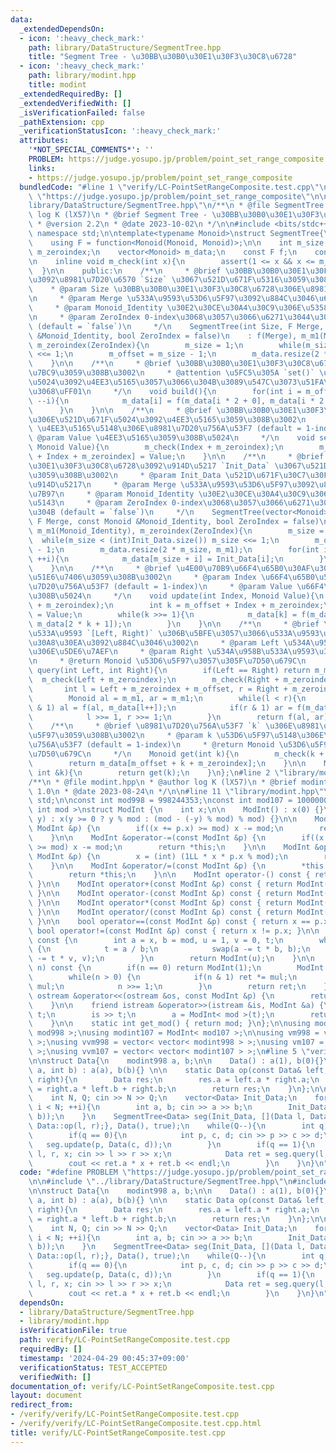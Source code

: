 ```yaml
---
data:
  _extendedDependsOn:
  - icon: ':heavy_check_mark:'
    path: library/DataStructure/SegmentTree.hpp
    title: "Segment Tree - \u30BB\u30B0\u30E1\u30F3\u30C8\u6728"
  - icon: ':heavy_check_mark:'
    path: library/modint.hpp
    title: modint
  _extendedRequiredBy: []
  _extendedVerifiedWith: []
  _isVerificationFailed: false
  _pathExtension: cpp
  _verificationStatusIcon: ':heavy_check_mark:'
  attributes:
    '*NOT_SPECIAL_COMMENTS*': ''
    PROBLEM: https://judge.yosupo.jp/problem/point_set_range_composite
    links:
    - https://judge.yosupo.jp/problem/point_set_range_composite
  bundledCode: "#line 1 \"verify/LC-PointSetRangeComposite.test.cpp\"\n#define PROBLEM\
    \ \"https://judge.yosupo.jp/problem/point_set_range_composite\"\n\n#line 1 \"\
    library/DataStructure/SegmentTree.hpp\"\n/**\n * @file SegmentTree.hpp\n * @author\
    \ log K (lX57)\n * @brief Segment Tree - \u30BB\u30B0\u30E1\u30F3\u30C8\u6728\n\
    \ * @version 2.2\n * @date 2023-10-02\n */\n\n#include <bits/stdc++.h>\nusing\
    \ namespace std;\n\ntemplate<typename Monoid>\nstruct SegmentTree{\n    private:\n\
    \    using F = function<Monoid(Monoid, Monoid)>;\n\n    int m_size, m_offset,\
    \ m_zeroindex;\n    vector<Monoid> m_data;\n    const F f;\n    const Monoid m_m1;\n\
    \n    inline void m_check(int x){\n        assert(1 <= x && x <= m_size);\n  \
    \  }\n\n    public:\n    /**\n     * @brief \u30BB\u30B0\u30E1\u30F3\u30C8\u6728\
    \u3092\u8981\u7D20\u6570 `Size` \u3067\u521D\u671F\u5316\u3059\u308B\u3002\n \
    \    * @param Size \u30BB\u30B0\u30E1\u30F3\u30C8\u6728\u306E\u8981\u7D20\u6570\
    \n     * @param Merge \u533A\u9593\u53D6\u5F97\u3092\u884C\u3046\u6F14\u7B97\n\
    \     * @param Monoid_Identity \u30E2\u30CE\u30A4\u30C9\u306E\u5358\u4F4D\u5143\
    \n     * @param ZeroIndex 0-index\u3068\u3057\u3066\u6271\u3044\u305F\u3044\u304B\
    \ (default = `false`)\n     */\n    SegmentTree(int Size, F Merge, const Monoid\
    \ &Monoid_Identity, bool ZeroIndex = false)\n    : f(Merge), m_m1(Monoid_Identity),\
    \ m_zeroindex(ZeroIndex){\n        m_size = 1;\n        while(m_size < Size) m_size\
    \ <<= 1;\n        m_offset = m_size - 1;\n        m_data.resize(2 * m_size, m_m1);\n\
    \    }\n\n    /**\n     * @brief \u30BB\u30B0\u30E1\u30F3\u30C8\u6728\u3092\u69CB\
    \u7BC9\u3059\u308B\u3002\n     * @attention \u5FC5\u305A `set()` \u3067\u521D\u671F\
    \u5024\u3092\u4EE3\u5165\u3057\u3066\u304B\u3089\u547C\u3073\u51FA\u3059\u3053\
    \u3068\uFF01\n     */\n    void build(){\n        for(int i = m_offset; i >= 1;\
    \ --i){\n            m_data[i] = f(m_data[i * 2 + 0], m_data[i * 2 + 1]);\n  \
    \      }\n    }\n\n    /**\n     * @brief \u30BB\u30B0\u30E1\u30F3\u30C8\u6728\
    \u306E\u521D\u671F\u5024\u3092\u4EE3\u5165\u3059\u308B\u3002\n     * @param Index\
    \ \u4EE3\u5165\u5148\u306E\u8981\u7D20\u756A\u53F7 (default = 1-index)\n     *\
    \ @param Value \u4EE3\u5165\u3059\u308B\u5024\n     */\n    void set(int Index,\
    \ Monoid Value){\n        m_check(Index + m_zeroindex);\n        m_data[m_offset\
    \ + Index + m_zeroindex] = Value;\n    }\n\n    /**\n     * @brief \u30BB\u30B0\
    \u30E1\u30F3\u30C8\u6728\u3092\u914D\u5217 `Init_Data` \u3067\u521D\u671F\u5316\
    \u3059\u308B\u3002\n     * @param Init_Data \u521D\u671F\u30C7\u30FC\u30BF\u306E\
    \u914D\u5217\n     * @param Merge \u533A\u9593\u53D6\u5F97\u3092\u884C\u3046\u6F14\
    \u7B97\n     * @param Monoid_Identity \u30E2\u30CE\u30A4\u30C9\u306E\u5358\u4F4D\
    \u5143\n     * @param ZeroIndex 0-index\u3068\u3057\u3066\u6271\u3044\u305F\u3044\
    \u304B (default = `false`)\n     */\n    SegmentTree(vector<Monoid> &Init_Data,\
    \ F Merge, const Monoid &Monoid_Identity, bool ZeroIndex = false)\n    : f(Merge),\
    \ m_m1(Monoid_Identity), m_zeroindex(ZeroIndex){\n        m_size = 1;\n      \
    \  while(m_size < (int)Init_Data.size()) m_size <<= 1;\n        m_offset = m_size\
    \ - 1;\n        m_data.resize(2 * m_size, m_m1);\n        for(int i = 0; i < (int)Init_Data.size();\
    \ ++i){\n            m_data[m_size + i] = Init_Data[i];\n        }\n        build();\n\
    \    }\n\n    /**\n     * @brief \u4E00\u70B9\u66F4\u65B0\u30AF\u30A8\u30EA\u3092\
    \u51E6\u7406\u3059\u308B\u3002\n     * @param Index \u66F4\u65B0\u5148\u306E\u8981\
    \u7D20\u756A\u53F7 (default = 1-index)\n     * @param Value \u66F4\u65B0\u3059\
    \u308B\u5024\n     */\n    void update(int Index, Monoid Value){\n        m_check(Index\
    \ + m_zeroindex);\n        int k = m_offset + Index + m_zeroindex;\n        m_data[k]\
    \ = Value;\n        while(k >>= 1){\n            m_data[k] = f(m_data[2 * k],\
    \ m_data[2 * k + 1]);\n        }\n    }\n\n    /**\n     * @brief \u534A\u958B\
    \u533A\u9593 `[Left, Right)` \u306B\u5BFE\u3057\u3066\u533A\u9593\u53D6\u5F97\u30AF\
    \u30A8\u30EA\u3092\u884C\u3046\u3002\n     * @param Left \u534A\u958B\u533A\u9593\
    \u306E\u5DE6\u7AEF\n     * @param Right \u534A\u958B\u533A\u9593\u306E\u53F3\u7AEF\
    \n     * @return Monoid \u53D6\u5F97\u3057\u305F\u7D50\u679C\n     */\n    Monoid\
    \ query(int Left, int Right){\n        if(Left == Right) return m_m1;\n      \
    \  m_check(Left + m_zeroindex);\n        m_check(Right + m_zeroindex - 1);\n \
    \       int l = Left + m_zeroindex + m_offset, r = Right + m_zeroindex + m_offset;\n\
    \        Monoid al = m_m1, ar = m_m1;\n        while(l < r){\n            if(l\
    \ & 1) al = f(al, m_data[l++]);\n            if(r & 1) ar = f(m_data[--r], ar);\n\
    \            l >>= 1, r >>= 1;\n        }\n        return f(al, ar);\n    }\n\n\
    \    /**\n     * @brief \u8981\u7D20\u756A\u53F7 `k` \u306E\u8981\u7D20\u3092\u53D6\
    \u5F97\u3059\u308B\u3002\n     * @param k \u53D6\u5F97\u5148\u306E\u8981\u7D20\
    \u756A\u53F7 (default = 1-index)\n     * @return Monoid \u53D6\u5F97\u3057\u305F\
    \u7D50\u679C\n     */\n    Monoid get(int k){\n        m_check(k + m_zeroindex);\n\
    \        return m_data[m_offset + k + m_zeroindex];\n    }\n\n    Monoid operator[](const\
    \ int &k){\n        return get(k);\n    }\n};\n#line 2 \"library/modint.hpp\"\n\
    /**\n * @file modint.hpp\n * @author log K (lX57)\n * @brief modint\n * @version\
    \ 1.0\n * @date 2023-08-24\n */\n\n#line 11 \"library/modint.hpp\"\nusing namespace\
    \ std;\n\nconst int mod998 = 998244353;\nconst int mod107 = 1000000007;\n\ntemplate<\
    \ int mod >\nstruct ModInt {\n    int x;\n\n    ModInt() : x(0) {}\n\n    ModInt(int64_t\
    \ y) : x(y >= 0 ? y % mod : (mod - (-y) % mod) % mod) {}\n\n    ModInt &operator+=(const\
    \ ModInt &p) {\n        if((x += p.x) >= mod) x -= mod;\n        return *this;\n\
    \    }\n\n    ModInt &operator-=(const ModInt &p) {\n        if((x += mod - p.x)\
    \ >= mod) x -= mod;\n        return *this;\n    }\n\n    ModInt &operator*=(const\
    \ ModInt &p) {\n        x = (int) (1LL * x * p.x % mod);\n        return *this;\n\
    \    }\n\n    ModInt &operator/=(const ModInt &p) {\n        *this *= p.inverse();\n\
    \        return *this;\n    }\n\n    ModInt operator-() const { return ModInt(-x);\
    \ }\n\n    ModInt operator+(const ModInt &p) const { return ModInt(*this) += p;\
    \ }\n\n    ModInt operator-(const ModInt &p) const { return ModInt(*this) -= p;\
    \ }\n\n    ModInt operator*(const ModInt &p) const { return ModInt(*this) *= p;\
    \ }\n\n    ModInt operator/(const ModInt &p) const { return ModInt(*this) /= p;\
    \ }\n\n    bool operator==(const ModInt &p) const { return x == p.x; }\n\n   \
    \ bool operator!=(const ModInt &p) const { return x != p.x; }\n\n    ModInt inverse()\
    \ const {\n        int a = x, b = mod, u = 1, v = 0, t;\n        while(b > 0)\
    \ {\n            t = a / b;\n            swap(a -= t * b, b);\n            swap(u\
    \ -= t * v, v);\n        }\n        return ModInt(u);\n    }\n\n    ModInt pow(int64_t\
    \ n) const {\n        if(n == 0) return ModInt(1);\n        ModInt ret(1), mul(x);\n\
    \        while(n > 0) {\n            if(n & 1) ret *= mul;\n            mul *=\
    \ mul;\n            n >>= 1;\n        }\n        return ret;\n    }\n\n    friend\
    \ ostream &operator<<(ostream &os, const ModInt &p) {\n        return os << p.x;\n\
    \    }\n\n    friend istream &operator>>(istream &is, ModInt &a) {\n        int64_t\
    \ t;\n        is >> t;\n        a = ModInt< mod >(t);\n        return (is);\n\
    \    }\n\n    static int get_mod() { return mod; }\n};\n\nusing modint998 = ModInt<\
    \ mod998 >;\nusing modint107 = ModInt< mod107 >;\n\nusing vm998 = vector< modint998\
    \ >;\nusing vvm998 = vector< vector< modint998 > >;\nusing vm107 = vector< modint107\
    \ >;\nusing vvm107 = vector< vector< modint107 > >;\n#line 5 \"verify/LC-PointSetRangeComposite.test.cpp\"\
    \n\nstruct Data{\n    modint998 a, b;\n\n    Data() : a(1), b(0){}\n    Data(int\
    \ a, int b) : a(a), b(b){} \n\n    static Data op(const Data& left, const Data&\
    \ right){\n        Data res;\n        res.a = left.a * right.a;\n        res.b\
    \ = right.a * left.b + right.b;\n        return res;\n    }\n};\n\nint main(){\n\
    \    int N, Q; cin >> N >> Q;\n    vector<Data> Init_Data;\n    for(int i = 0;\
    \ i < N; ++i){\n        int a, b; cin >> a >> b;\n        Init_Data.push_back(Data(a,\
    \ b));\n    }\n    SegmentTree<Data> seg(Init_Data, [](Data l, Data r){return\
    \ Data::op(l, r);}, Data(), true);\n    while(Q--){\n        int q; cin >> q;\n\
    \        if(q == 0){\n            int p, c, d; cin >> p >> c >> d;\n         \
    \   seg.update(p, Data(c, d));\n        }\n        if(q == 1){\n            int\
    \ l, r, x; cin >> l >> r >> x;\n            Data ret = seg.query(l, r);\n    \
    \        cout << ret.a * x + ret.b << endl;\n        }\n    }\n}\n"
  code: "#define PROBLEM \"https://judge.yosupo.jp/problem/point_set_range_composite\"\
    \n\n#include \"../library/DataStructure/SegmentTree.hpp\"\n#include \"../library/modint.hpp\"\
    \n\nstruct Data{\n    modint998 a, b;\n\n    Data() : a(1), b(0){}\n    Data(int\
    \ a, int b) : a(a), b(b){} \n\n    static Data op(const Data& left, const Data&\
    \ right){\n        Data res;\n        res.a = left.a * right.a;\n        res.b\
    \ = right.a * left.b + right.b;\n        return res;\n    }\n};\n\nint main(){\n\
    \    int N, Q; cin >> N >> Q;\n    vector<Data> Init_Data;\n    for(int i = 0;\
    \ i < N; ++i){\n        int a, b; cin >> a >> b;\n        Init_Data.push_back(Data(a,\
    \ b));\n    }\n    SegmentTree<Data> seg(Init_Data, [](Data l, Data r){return\
    \ Data::op(l, r);}, Data(), true);\n    while(Q--){\n        int q; cin >> q;\n\
    \        if(q == 0){\n            int p, c, d; cin >> p >> c >> d;\n         \
    \   seg.update(p, Data(c, d));\n        }\n        if(q == 1){\n            int\
    \ l, r, x; cin >> l >> r >> x;\n            Data ret = seg.query(l, r);\n    \
    \        cout << ret.a * x + ret.b << endl;\n        }\n    }\n}\n"
  dependsOn:
  - library/DataStructure/SegmentTree.hpp
  - library/modint.hpp
  isVerificationFile: true
  path: verify/LC-PointSetRangeComposite.test.cpp
  requiredBy: []
  timestamp: '2024-04-29 00:45:37+09:00'
  verificationStatus: TEST_ACCEPTED
  verifiedWith: []
documentation_of: verify/LC-PointSetRangeComposite.test.cpp
layout: document
redirect_from:
- /verify/verify/LC-PointSetRangeComposite.test.cpp
- /verify/verify/LC-PointSetRangeComposite.test.cpp.html
title: verify/LC-PointSetRangeComposite.test.cpp
---
```

